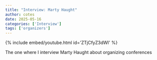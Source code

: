 ```yaml
---
title: "Interview: Marty Haught"
author: cotes
date: 2025-05-16
categories: ['Interview']
tags: ['organizers']
---
```


{% include embed/youtube.html id='ZTjCfyZ3dWI' %}

The one where I interview Marty Haught about organizing conferences
